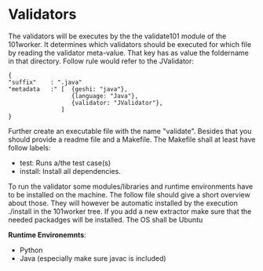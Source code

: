 
# Validators

The validators will be executes by the the validate101 module of the 101worker. It determines which validators should be
executed for which file by reading the validator meta-value. That key has as value the foldername in that directory. Follow
rule would refer to the JValidator:
```
{
"suffix"    : ".java"
"metadata   :" [  {geshi: "java"},
                  {language: "Java"},
                  {validator: "JValidator"},
               ]
}
```
Further create an executable  file with the name "validate". Besides that you should provide a readme file and a Makefile.
The Makefile shall at least have follow labels:
* test: Runs a/the test case(s)
* install: Install all dependencies.




To run the validator some modules/libraries and runtime environments have to be installed on the  machine.
The follow file should give a short overview about those. They will however be automatic installed by the execution ./install in the 101worker tree.
If you add a new extractor make sure that the needed packadges will be installed. The OS shall be Ubuntu


**Runtime Environemnts**:
* Python
* Java (especially make sure javac is included)






